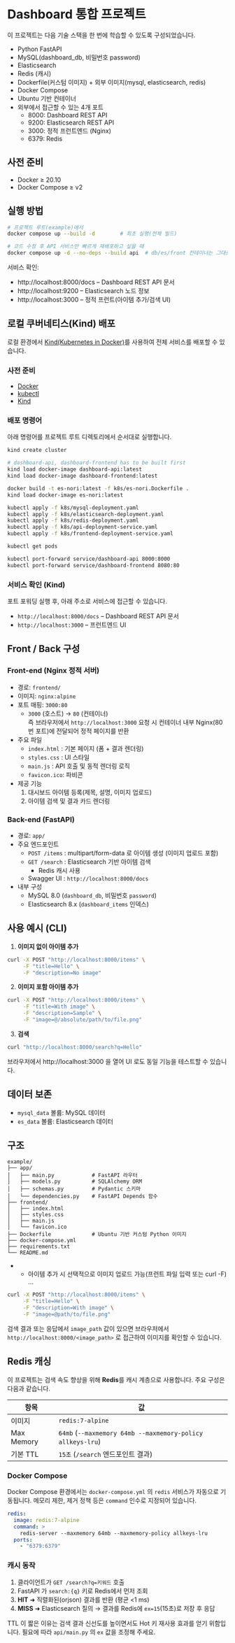 # Dashboard 통합 프로젝트

이 프로젝트는 다음 기술 스택을 한 번에 학습할 수 있도록 구성되었습니다.

- Python FastAPI
- MySQL(dashboard_db, 비밀번호 password)
- Elasticsearch
- Redis (캐시)
- Dockerfile(커스텀 이미지) + 외부 이미지(mysql, elasticsearch, redis)
- Docker Compose
- Ubuntu 기반 컨테이너
- 외부에서 접근할 수 있는 4개 포트
  - 8000: Dashboard REST API
  - 9200: Elasticsearch REST API
  - 3000: 정적 프런트엔드 (Nginx)
  - 6379: Redis

## 사전 준비

- Docker ≥ 20.10
- Docker Compose ≥ v2

## 실행 방법

```bash
# 프로젝트 루트(example)에서
docker compose up --build -d        # 최초 실행(전체 빌드)

# 코드 수정 후 API 서비스만 빠르게 재배포하고 싶을 때
docker compose up -d --no-deps --build api  # db/es/front 컨테이너는 그대로 유지
```

서비스 확인:

- http://localhost:8000/docs – Dashboard REST API 문서
- http://localhost:9200 – Elasticsearch 노드 정보
- http://localhost:3000 – 정적 프런트(아이템 추가/검색 UI)

## 로컬 쿠버네티스(Kind) 배포

로컬 환경에서 [Kind(Kubernetes in Docker)](https://kind.sigs.k8s.io/)를 사용하여 전체 서비스를 배포할 수 있습니다.

### 사전 준비

- [Docker](https://docs.docker.com/get-docker/)
- [kubectl](https://kubernetes.io/docs/tasks/tools/install-kubectl/)
- [Kind](https://kind.sigs.k8s.io/docs/user/quick-start/#installation)

### 배포 명령어

아래 명령어를 프로젝트 루트 디렉토리에서 순서대로 실행합니다.

```bash
kind create cluster

# dashboard-api, dashboard-frontend has to be built first
kind load docker-image dashboard-api:latest
kind load docker-image dashboard-frontend:latest

docker build -t es-nori:latest -f k8s/es-nori.Dockerfile .
kind load docker-image es-nori:latest

kubectl apply -f k8s/mysql-deployment.yaml
kubectl apply -f k8s/elasticsearch-deployment.yaml
kubectl apply -f k8s/redis-deployment.yaml
kubectl apply -f k8s/api-deployment-service.yaml
kubectl apply -f k8s/frontend-deployment-service.yaml

kubectl get pods

kubectl port-forward service/dashboard-api 8000:8000
kubectl port-forward service/dashboard-frontend 8080:80
```

### 서비스 확인 (Kind)

포트 포워딩 실행 후, 아래 주소로 서비스에 접근할 수 있습니다.

- `http://localhost:8000/docs` – Dashboard REST API 문서
- `http://localhost:3000` – 프런트엔드 UI

## Front / Back 구성

### Front-end (Nginx 정적 서버)

- 경로: `frontend/`
- 이미지: `nginx:alpine`
- 포트 매핑: `3000:80`
  - `3000` (호스트) → `80` (컨테이너)  
    즉 브라우저에서 `http://localhost:3000` 요청 시 컨테이너 내부 Nginx(80번 포트)에 전달되어 정적 페이지를 반환
- 주요 파일
  - `index.html` : 기본 페이지 (폼 + 결과 렌더링)
  - `styles.css` : UI 스타일
  - `main.js` : API 호출 및 동적 렌더링 로직
  - `favicon.ico`: 파비콘
- 제공 기능
  1. 대시보드 아이템 등록(제목, 설명, 이미지 업로드)
  2. 아이템 검색 및 결과 카드 렌더링

### Back-end (FastAPI)

- 경로: `app/`
- 주요 엔드포인트
  - `POST /items` : multipart/form-data 로 아이템 생성 (이미지 업로드 포함)
  - `GET /search` : Elasticsearch 기반 아이템 검색
    - Redis 캐시 사용
  - Swagger UI : `http://localhost:8000/docs`
- 내부 구성
  - MySQL 8.0 (`dashboard_db`, 비밀번호 `password`)
  - Elasticsearch 8.x (`dashboard_items` 인덱스)

## 사용 예시 (CLI)

1. **이미지 없이 아이템 추가**

```bash
curl -X POST "http://localhost:8000/items" \
     -F "title=Hello" \
     -F "description=No image"
```

2. **이미지 포함 아이템 추가**

```bash
curl -X POST "http://localhost:8000/items" \
     -F "title=With image" \
     -F "description=Sample" \
     -F "image=@/absolute/path/to/file.png"
```

3. **검색**

```bash
curl "http://localhost:8000/search?q=Hello"
```

브라우저에서 http://localhost:3000 을 열어 UI 로도 동일 기능을 테스트할 수 있습니다.

## 데이터 보존

- `mysql_data` 볼륨: MySQL 데이터
- `es_data` 볼륨: Elasticsearch 데이터

## 구조

```
example/
├── app/
│   ├── main.py            # FastAPI 라우터
│   ├── models.py          # SQLAlchemy ORM
│   ├── schemas.py         # Pydantic 스키마
│   └── dependencies.py    # FastAPI Depends 함수
├── frontend/
│   ├── index.html
│   ├── styles.css
│   ├── main.js
│   └── favicon.ico
├── Dockerfile             # Ubuntu 기반 커스텀 Python 이미지
├── docker-compose.yml
├── requirements.txt
└── README.md
```

- - 아이템 추가 시 선택적으로 이미지 업로드 가능(프런트 파일 입력 또는 curl -F)
    ...

```bash
curl -X POST "http://localhost:8000/items" \
     -F "title=Hello" \
     -F "description=With image" \
     -F "image=@path/to/file.png"
```

검색 결과 또는 응답에서 `image_path` 값이 있으면 브라우저에서 `http://localhost:8000/<image_path>` 로 접근하여 이미지를 확인할 수 있습니다.

## Redis 캐싱

이 프로젝트는 검색 속도 향상을 위해 **Redis**를 캐시 계층으로 사용합니다. 주요 구성은 다음과 같습니다.

| 항목       | 값                                                         |
| ---------- | ---------------------------------------------------------- |
| 이미지     | `redis:7-alpine`                                           |
| Max Memory | `64mb` (`--maxmemory 64mb --maxmemory-policy allkeys-lru`) |
| 기본 TTL   | `15초` (`/search` 엔드포인트 결과)                         |

### Docker Compose

Docker Compose 환경에서는 `docker-compose.yml` 의 `redis` 서비스가 자동으로 기동됩니다. 메모리 제한, 제거 정책 등은 `command` 인수로 지정되어 있습니다.

```yaml
redis:
  image: redis:7-alpine
  command: >
    redis-server --maxmemory 64mb --maxmemory-policy allkeys-lru
  ports:
    - "6379:6379"
```

### 캐시 동작

1. 클라이언트가 `GET /search?q=키워드` 호출
2. FastAPI 가 `search:{q}` 키로 Redis에서 먼저 조회
3. **HIT** ➜ 직렬화된(orjson) 결과를 반환 (평균 <1 ms)
4. **MISS** ➜ Elasticsearch 질의 → 결과를 Redis에 `ex=15`(15초)로 저장 후 응답

TTL 이 짧은 이유는 검색 결과 신선도를 높이면서도 Hot 키 재사용 효과를 얻기 위함입니다. 필요에 따라 `api/main.py` 의 `ex` 값을 조정해 주세요.
